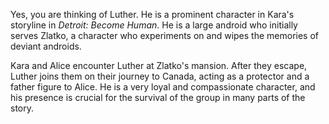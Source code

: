 Yes, you are thinking of Luther. He is a prominent character in Kara's storyline in *Detroit: Become Human*. He is a large android who initially serves Zlatko, a character who experiments on and wipes the memories of deviant androids.

Kara and Alice encounter Luther at Zlatko's mansion. After they escape, Luther joins them on their journey to Canada, acting as a protector and a father figure to Alice. He is a very loyal and compassionate character, and his presence is crucial for the survival of the group in many parts of the story.